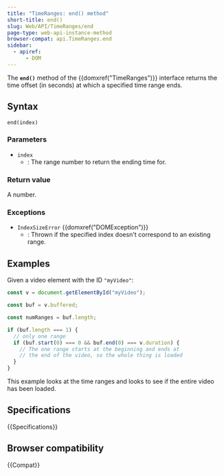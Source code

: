 ```yaml
---
title: "TimeRanges: end() method"
short-title: end()
slug: Web/API/TimeRanges/end
page-type: web-api-instance-method
browser-compat: api.TimeRanges.end
sidebar:
  - apiref:
      - DOM
---
```


The **`end()`** method of the {{domxref("TimeRanges")}} interface returns the time offset (in seconds) at which a specified time range ends.

## Syntax

```js-nolint
end(index)
```

### Parameters

- `index`
  - : The range number to return the ending time for.

### Return value

A number.

### Exceptions

- `IndexSizeError` {{domxref("DOMException")}}
  - : Thrown if the specified index doesn't correspond to an existing range.

## Examples

Given a video element with the ID `"myVideo"`:

```js
const v = document.getElementById("myVideo");

const buf = v.buffered;

const numRanges = buf.length;

if (buf.length === 1) {
  // only one range
  if (buf.start(0) === 0 && buf.end(0) === v.duration) {
    // The one range starts at the beginning and ends at
    // the end of the video, so the whole thing is loaded
  }
}
```

This example looks at the time ranges and looks to see if the entire video has been
loaded.

## Specifications

{{Specifications}}

## Browser compatibility

{{Compat}}
